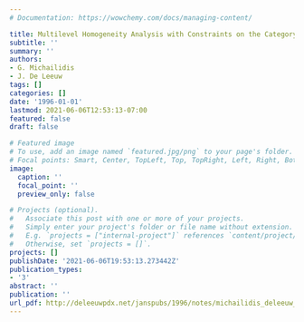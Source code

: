 ```yaml
---
# Documentation: https://wowchemy.com/docs/managing-content/

title: Multilevel Homogeneity Analysis with Constraints on the Category Quantifications
subtitle: ''
summary: ''
authors:
- G. Michailidis
- J. De Leeuw
tags: []
categories: []
date: '1996-01-01'
lastmod: 2021-06-06T12:53:13-07:00
featured: false
draft: false

# Featured image
# To use, add an image named `featured.jpg/png` to your page's folder.
# Focal points: Smart, Center, TopLeft, Top, TopRight, Left, Right, BottomLeft, Bottom, BottomRight.
image:
  caption: ''
  focal_point: ''
  preview_only: false

# Projects (optional).
#   Associate this post with one or more of your projects.
#   Simply enter your project's folder or file name without extension.
#   E.g. `projects = ["internal-project"]` references `content/project/deep-learning/index.md`.
#   Otherwise, set `projects = []`.
projects: []
publishDate: '2021-06-06T19:53:13.273442Z'
publication_types:
- '3'
abstract: ''
publication: ''
url_pdf: http://deleeuwpdx.net/janspubs/1996/notes/michailidis_deleeuw_U_96a.pdf
---
```

